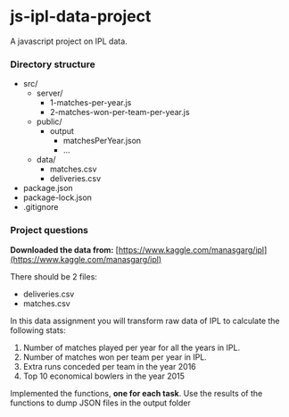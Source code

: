 # js-ipl-data-project

A javascript project on IPL data.



### Directory structure

- src/
  - server/
    - 1-matches-per-year.js
    - 2-matches-won-per-team-per-year.js
  - public/
    - output
        - matchesPerYear.json
        - ...
  - data/
    - matches.csv
    - deliveries.csv
- package.json
- package-lock.json
- .gitignore


### Project questions

**Downloaded the data from:** [https://www.kaggle.com/manasgarg/ipl](https://www.kaggle.com/manasgarg/ipl)

There should be 2 files:
- deliveries.csv
- matches.csv

In this data assignment you will transform raw data of IPL to calculate the following stats:
1. Number of matches played per year for all the years in IPL.
2. Number of matches won per team per year in IPL.
3. Extra runs conceded per team in the year 2016
4. Top 10 economical bowlers in the year 2015

Implemented the functions, **one for each task**.
Use the results of the functions to dump JSON files in the output folder
